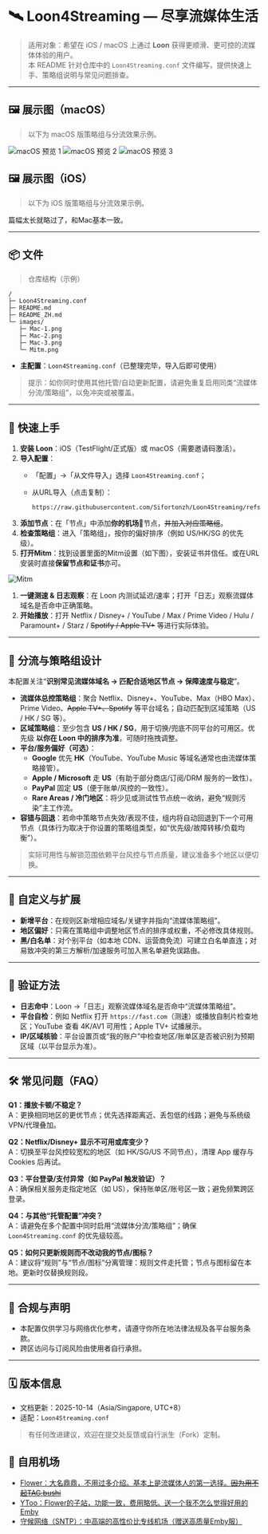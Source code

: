# 🛰️ Loon4Streaming — 尽享流媒体生活

> 适用对象：希望在 iOS / macOS 上通过 **Loon** 获得更顺滑、更可控的流媒体体验的用户。  
> 本 README 针对仓库中的 `Loon4Streaming.conf` 文件编写，提供快速上手、策略组说明与常见问题排查。

---

## 🖼️ 展示图（macOS）
> 以下为 macOS 版策略组与分流效果示例。

![macOS 预览 1](images/Mac-1.png)
![macOS 预览 2](images/Mac-2.png)
![macOS 预览 3](images/Mac-3.png)


## 🖼️ 展示图（iOS）
> 以下为 iOS 版策略组与分流效果示例。

篇幅太长就略过了，和Mac基本一致。

---

## 📦 文件

> 仓库结构（示例）
```
/
├─ Loon4Streaming.conf
├─ README.md
├─ README_ZH.md
└─ images/
   ├─ Mac-1.png
   ├─ Mac-2.png
   ├─ Mac-3.png
   └─ Mitm.png
```

- **主配置**：`Loon4Streaming.conf`（已整理完毕，导入后即可使用）

> 提示：如你同时使用其他托管/自动更新配置，请避免重复启用同类“流媒体分流/策略组”，以免冲突或被覆盖。

---

## 🚀 快速上手
1. **安装 Loon**：iOS（TestFlight/正式版）或 macOS（需要邀请码激活）。  
2. **导入配置**：
   - 「配置」→「从文件导入」选择 `Loon4Streaming.conf`；
   - 从URL导入（点击复制）：

     ```
     https://raw.githubusercontent.com/Sifortonzh/Loon4Streaming/refs/heads/main/Loon4Streaming.conf
     ```
3. **添加节点**：在「节点」中添加**你的机场**🛫节点，~~并加入对应策略组~~。
4. **检查策略组**：进入「策略组」，按你的偏好排序（例如 US/HK/SG 的优先级）。
5. **打开Mitm**：找到设置里面的Mitm设置（如下图），安装证书并信任。或在URL安装时直接**保留节点和证书**亦可。

![Mitm](images/Mitm.png)

1. **一键测速 & 日志观察**：在 Loon 内测试延迟/速率；打开「日志」观察流媒体域名是否命中正确策略。
2. **开始播放**：打开 Netflix / Disney+ / YouTube / Max / Prime Video / Hulu / Paramount+ / Starz / ~~Spotify / Apple TV+~~ 等进行实际体验。

---

## 🧠 分流与策略组设计
本配置关注“**识别常见流媒体域名 → 匹配合适地区节点 → 保障速度与稳定**”。

- **流媒体总控策略组**：聚合 Netflix、Disney+、YouTube、Max（HBO Max）、Prime Video、~~Apple TV+、Spotify~~ 等平台域名；自动匹配到区域策略（US / HK / SG 等）。
- **区域策略组**：至少包含 **US / HK / SG**，用于切换/兜底不同平台的可用区。优先级 **以你在 Loon 中的排序为准**，可随时拖拽调整。
- **平台/服务偏好（可选）**：
  - **Google** 优先 **HK**（YouTube、YouTube Music 等域名通常也由流媒体策略接管）。
  - **Apple / Microsoft** 走 **US**（有助于部分商店/订阅/DRM 服务的一致性）。
  - **PayPal** 固定 **US**（便于账单/风控的一致性）。
  - **Rare Areas / 冷门地区**：将少见或测试性节点统一收纳，避免“规则污染”主工作流。
- **容错与回退**：若命中策略节点失效/表现不佳，组内将自动回退到下一个可用节点（具体行为取决于你设置的策略组类型，如“优先级/故障转移/负载均衡”）。

> 实际可用性与解锁范围依赖平台风控与节点质量，建议准备多个地区以便切换。

---

## 🧩 自定义与扩展
- **新增平台**：在规则区新增相应域名/关键字并指向“流媒体策略组”。
- **地区偏好**：只需在策略组中调整地区节点的排序或权重，不必修改具体规则。
- **黑/白名单**：对个别平台（如本地 CDN、运营商免流）可建立白名单直连；对易致冲突的第三方解析/加速服务可加入黑名单避免误路由。

---

## 🧪 验证方法
- **日志命中**：Loon →「日志」观察流媒体域名是否命中“流媒体策略组”。
- **平台自检**：例如 Netflix 打开 `https://fast.com`（测速）或播放自制片检查地区；YouTube 查看 4K/AV1 可用性；Apple TV+ 试播展示。  
- **IP/区域核验**：平台设置页或“我的账户”中检查地区/账单区是否被识别为预期区域（以平台显示为准）。

---

## 🛠️ 常见问题（FAQ）
**Q1：播放卡顿/不稳定？**  
A：更换相同地区的更优节点；优先选择距离近、丢包低的线路；避免与系统级 VPN/代理叠加。

**Q2：Netflix/Disney+ 显示不可用或库变少？**  
A：切换至平台风控较宽松的地区（如 HK/SG/US 不同节点），清理 App 缓存与 Cookies 后再试。

**Q3：平台登录/支付异常（如 PayPal 触发验证）？**  
A：确保相关服务走指定地区（如 US），保持账单区/账号区一致；避免频繁跨区登录。

**Q4：与其他“托管配置”冲突？**  
A：请避免在多个配置中同时启用“流媒体分流/策略组”；确保 `Loon4Streaming.conf` 的优先级较高。

**Q5：如何只更新规则而不改动我的节点/图标？**  
A：建议将“规则”与“节点/图标”分离管理：规则文件走托管；节点与图标留在本地。更新时仅替换规则段。

---

## 🔐 合规与声明
- 本配置仅供学习与网络优化参考，请遵守你所在地法律法规及各平台服务条款。  
- 跨区访问与订阅风险由使用者自行承担。

---

## 🗓️ 版本信息
- 文档更新：2025-10-14（Asia/Singapore, UTC+8）
- 适配：`Loon4Streaming.conf`

> 有任何改进建议，欢迎在提交处反馈或自行派生（Fork）定制。

## 🛫 自用机场

- [Flower：大名鼎鼎，不用过多介绍。基本上是流媒体人的第一选择。~~因为用不起TAG,bushi~~](https://api-flowercloud.com/aff.php?aff=13383)
- [YToo：Flower的子站，功能一致，费用略低。送一个我不怎么觉得好用的Emby](https://y-too.com/aff.php?aff=7148)
- [守候网络（SNTP）：中高端的高性价比专线机场（赠送高质量Emby服）](https://d.xn--hwqp2zit2amna.net/auth/register?code=BcADJolY)

